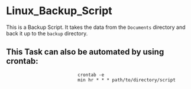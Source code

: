 # Linux_Backup_Script

This is a Backup Script. It takes the data from the `Documents` directory and back it up to the `backup` directory. 

## This Task can also be automated by using crontab:
                               crontab -e
                               min hr * * * path/to/directory/script
